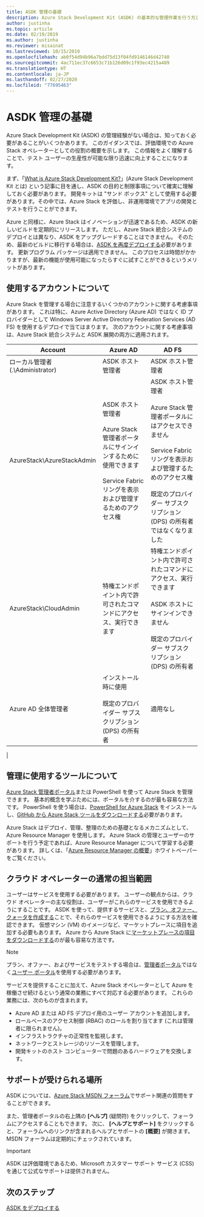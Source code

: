 ```yaml
---
title: ASDK 管理の基礎
description: Azure Stack Development Kit (ASDK) の基本的な管理作業を行う方法について説明します。
author: justinha
ms.topic: article
ms.date: 02/19/2019
ms.author: justinha
ms.reviewer: misainat
ms.lastreviewed: 10/15/2019
ms.openlocfilehash: ab0f54d94b96a7bdd75d13f04fd9146146d42740
ms.sourcegitcommit: 4ac711ec37c6653c71b126d09c1f93ec4215a489
ms.translationtype: HT
ms.contentlocale: ja-JP
ms.lasthandoff: 02/27/2020
ms.locfileid: "77695463"
---
```

# <a name="asdk-admin-basics"></a>ASDK 管理の基礎
Azure Stack Development Kit (ASDK) の管理経験がない場合は、知っておく必要があることがいくつかあります。 このガイダンスでは、評価環境での Azure Stack オペレーターとしての役割の概要を示します。 この情報をよく理解することで、テスト ユーザーの生産性が可能な限り迅速に向上することになります。

まず、「[What is Azure Stack Development Kit?](asdk-what-is.md)」(Azure Stack Development Kit とは) という記事に目を通し、ASDK の目的と制限事項について確実に理解しておく必要があります。 開発キットは "サンド ボックス" として使用する必要があります。その中では、Azure Stack を評価し、非運用環境でアプリの開発とテストを行うことができます。 

Azure と同様に、Azure Stack はイノベーションが迅速であるため、ASDK の新しいビルドを定期的にリリースします。 ただし、Azure Stack 統合システムのデプロイとは異なり、ASDK をアップグレードすることはできません。 そのため、最新のビルドに移行する場合は、[ASDK を再度デプロイする](asdk-redeploy.md)必要があります。 更新プログラム パッケージは適用できません。 このプロセスは時間がかかりますが、最新の機能が使用可能になったらすぐに試すことができるというメリットがあります。 

## <a name="what-account-should-i-use"></a>使用するアカウントについて
Azure Stack を管理する場合に注意するいくつかのアカウントに関する考慮事項があります。 これは特に、Azure Active Directory (Azure AD) ではなく ID プロバイダーとして Windows Server Active Directory Federation Services (AD FS) を使用するデプロイで当てはまります。 次のアカウントに関する考慮事項は、Azure Stack 統合システムと ASDK 展開の両方に適用されます。

|Account|Azure AD|AD FS|
|-----|-----|-----|
|ローカル管理者 (.\Administrator)|ASDK ホスト管理者|ASDK ホスト管理者|
|AzureStack\AzureStackAdmin|ASDK ホスト管理者<br><br>Azure Stack 管理者ポータルにサインインするために使用できます<br><br>Service Fabric リングを表示および管理するためのアクセス権|ASDK ホスト管理者<br><br>Azure Stack 管理者ポータルにはアクセスできません<br><br>Service Fabric リングを表示および管理するためのアクセス権<br><br>既定のプロバイダー サブスクリプション (DPS) の所有者ではなくなりました|
|AzureStack\CloudAdmin|特権エンドポイント内で許可されたコマンドにアクセス、実行できます|特権エンドポイント内で許可されたコマンドにアクセス、実行できます<br><br>ASDK ホストにサインインできません<br><br>既定のプロバイダー サブスクリプション (DPS) の所有者|
|Azure AD 全体管理者|インストール時に使用<br><br>既定のプロバイダー サブスクリプション (DPS) の所有者|適用なし|
|

## <a name="what-tools-do-i-use-to-manage"></a>管理に使用するツールについて
[Azure Stack 管理者ポータル](https://adminportal.local.azurestack.external)または PowerShell を使って Azure Stack を管理できます。 基本的概念を学ぶためには、ポータルを介するのが最も容易な方法です。 PowerShell を使う場合は、[PowerShell for Azure Stack](asdk-post-deploy.md#install-azure-stack-powershell) をインストールし、[GitHub から Azure Stack ツールをダウンロードする](asdk-post-deploy.md#download-the-azure-stack-tools)必要があります。

Azure Stack はデプロイ、管理、整理のための基礎となるメカニズムとして、Azure Resource Manager を使用します。 Azure Stack の管理とユーザーのサポートを行う予定であれば、Azure Resource Manager について学習する必要があります。 詳しくは、「[Azure Resource Manager の概要](https://download.microsoft.com/download/E/A/4/EA4017B5-F2ED-449A-897E-BD92E42479CE/Getting_Started_With_Azure_Resource_Manager_white_paper_EN_US.pdf)」ホワイトペーパーをご覧ください。

## <a name="your-typical-responsibilities"></a>クラウド オペレーターの通常の担当範囲
ユーザーはサービスを使用する必要があります。 ユーザーの観点からは、クラウド オペレーターの主な役割は、ユーザーがこれらのサービスを使用できるようにすることです。 ASDK を使って、提供するサービスと、[プラン、オファー、クォータを作成する](../operator/azure-stack-tutorial-tenant-vm.md)ことで、それらのサービスを使用できるようにする方法を確認できます。 仮想マシン (VM) のイメージなど、マーケットプレースに項目を追加する必要もあります。 Azure から Azure Stack に[マーケットプレースの項目をダウンロードする](../operator/azure-stack-create-and-publish-marketplace-item.md)のが最も容易な方法です。

> [!NOTE]
> プラン、オファー、およびサービスをテストする場合は、[管理者ポータル](https://adminportal.local.azurestack.external)ではなく[ユーザー ポータル](https://portal.local.azurestack.external)を使用する必要があります。

サービスを提供することに加えて、Azure Stack オペレーターとして Azure を稼働させ続けるという通常の業務にすべて対応する必要があります。 これらの業務には、次のものが含まれます。
- Azure AD または AD FS デプロイ用のユーザー アカウントを追加します。
- ロールベースのアクセス制御 (RBAC) のロールを割り当てます (これは管理者に限られません)。
- インフラストラクチャの正常性を監視します。
- ネットワークとストレージのリソースを管理します。
- 開発キットのホスト コンピューターで問題のあるハードウェアを交換します。

## <a name="where-to-get-support"></a>サポートが受けられる場所
ASDK については、[Azure Stack MSDN フォーラム](https://social.msdn.microsoft.com/Forums/azure/home?forum=azurestack)でサポート関連の質問をすることができます。

また、管理者ポータルの右上隅の **[ヘルプ]** (疑問符) をクリックして、フォーラムにアクセスすることもできます。 次に、 **[ヘルプとサポート]** をクリックすると、フォーラムへのリンクが含まれるヘルプとサポートの **[概要]** が開きます。 MSDN フォーラムは定期的にチェックされています。  

> [!IMPORTANT]
> ASDK は評価環境であるため、Microsoft カスタマー サポート サービス (CSS) を通じて公式なサポートは提供されません。

## <a name="next-steps"></a>次のステップ
[ASDK をデプロイする](asdk-install.md)

